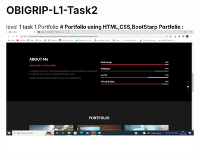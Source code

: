 # OBIGRIP-L1-Task2
level 1 task 1 Portfolio
<b># Portfolio using HTML,CSS,BootStarp</b>
<b>Portfolio :</b>
![](https://github.com/zoha1715/OBIGRIP-L1-Task2/blob/main/t2i1.png)
